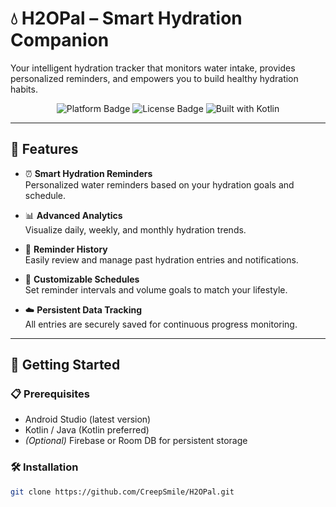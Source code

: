 # 💧 H2OPal – Smart Hydration Companion

Your intelligent hydration tracker that monitors water intake, provides personalized reminders, and empowers you to build healthy hydration habits.

<p align="center">
  <img src="https://img.shields.io/badge/Platform-Android-green" alt="Platform Badge" />
  <img src="https://img.shields.io/github/license/CreepSmile/H2OPal" alt="License Badge" />
  <img src="https://img.shields.io/badge/Built_with-Kotlin-blueviolet" alt="Built with Kotlin" />
</p>

---

## 🧠 Features

- ⏰ **Smart Hydration Reminders**  
  Personalized water reminders based on your hydration goals and schedule.

- 📊 **Advanced Analytics**  
  Visualize daily, weekly, and monthly hydration trends.

- 📅 **Reminder History**  
  Easily review and manage past hydration entries and notifications.

- 🧩 **Customizable Schedules**  
  Set reminder intervals and volume goals to match your lifestyle.

- ☁️ **Persistent Data Tracking**  
  All entries are securely saved for continuous progress monitoring.

---

## 🚀 Getting Started

### 📋 Prerequisites

- Android Studio (latest version)
- Kotlin / Java (Kotlin preferred)
- *(Optional)* Firebase or Room DB for persistent storage

### 🛠 Installation

```bash
git clone https://github.com/CreepSmile/H2OPal.git
